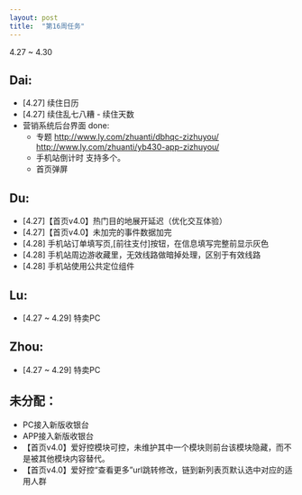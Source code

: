 ```yaml
---
layout: post
title:  "第16周任务"
---
```

4.27 ~ 4.30

Dai:
----
  - [4.27] 续住日历
  - [4.27] 续住乱七八糟
        -  续住天数
  - 营销系统后台界面
  done:
    - 专题 http://www.ly.com/zhuanti/dbhqc-zizhuyou/
      http://www.ly.com/zhuanti/yb430-app-zizhuyou/
    - 手机站倒计时 支持多个。
    - 首页弹屏

Du:
---
  - [4.27]【首页v4.0】热门目的地展开延迟（优化交互体验）
  - [4.27]【首页v4.0】未加完的事件数据加完
  - [4.28] 手机站订单填写页,[前往支付]按钮，在信息填写完整前显示灰色
  - [4.28] 手机站周边游收藏里，无效线路做暗掉处理，区别于有效线路
  - [4.28] 手机站使用公共定位组件

Lu:
---
  - [4.27 ~ 4.29] 特卖PC

Zhou:
-----
  - [4.27 ~ 4.29] 特卖PC


未分配：
-------
  - PC接入新版收银台
  - APP接入新版收银台
  - 【首页v4.0】爱好控模块可控，未维护其中一个模块则前台该模块隐藏，而不是被其他模块内容替代。
  - 【首页v4.0】爱好控“查看更多”url跳转修改，链到新列表页默认选中对应的适用人群

